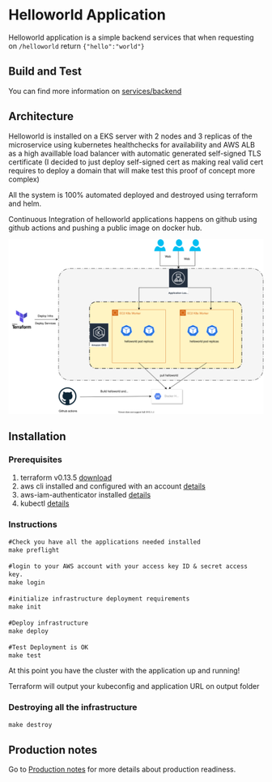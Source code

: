# Helloworld Application
Helloworld application is a simple backend services that 
when requesting on ```/helloworld``` return ```{"hello":"world"}```


## Build and Test
You can find more information on [services/backend](./services/backend/readme.md)

## Architecture
Helloworld is installed on a EKS server with 2 nodes and  3 replicas of the microservice using kubernetes healthchecks for availability and AWS ALB as a high availlable load balancer with automatic generated self-signed TLS certificate (I decided to just deploy self-signed cert as making real valid cert requires to deploy a domain that will make test this proof of concept more complex)

All the system is 100% automated deployed and destroyed using terraform and helm.

Continuous Integration of helloworld applications happens on github using github actions and pushing a public image on docker hub.

![System design](./docs/diagram.svg)

## Installation

### Prerequisites
1. terraform v0.13.5 [download](https://releases.hashicorp.com/terraform/0.13.5/)
2. aws cli installed and configured with an account [details](https://docs.aws.amazon.com/cli/latest/userguide/install-cliv2.html)
3. aws-iam-authenticator installed [details](https://docs.aws.amazon.com/eks/latest/userguide/install-aws-iam-authenticator.html)
4. kubectl [details](https://kubernetes.io/es/docs/tasks/tools/install-kubectl/)

### Instructions

```
#Check you have all the applications needed installed
make preflight

#login to your AWS account with your access key ID & secret access key.
make login

#initialize infrastructure deployment requirements
make init

#Deploy infrastructure
make deploy

#Test Deployment is OK
make test
```
At this point you have the cluster with the application up and running!

Terraform will output your kubeconfig and application URL on output folder

### Destroying all the infrastructure
```
make destroy
```

## Production notes
Go to [Production notes](./Production.md) for more details about production readiness.
